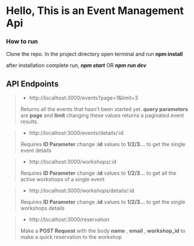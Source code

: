 # Hello, This is an Event Management Api

### How to run

Clone the repo. In the project directory open terminal and run **npm install**

after installation complete run, ***npm start***  OR  ***npm run dev***

## API Endpoints

> - http://localhost:3000/events?page=1&limit=3
>
> Returns all the events that hasn't been started yet. **query parameters** are **page** and **limit** changing these values returns a paginated event results.



> - http://localhost:3000/events/details/:id
>
> Requires **ID Parameter** change **:id** values to **1/2/3...** to get the single event details



> - http://localhost:3000/workshops/:id
>
> Requires **ID Parameter** change **:id** values to **1/2/3...** to get all the active workshops of a single event



> - http://localhost:3000/workshops/details/:id
>
> Requires **ID Parameter** change **:id** values to **1/2/3...** to get the single workshops details



> - http://localhost:3000/reservation
>
> Make a **POST Request** with the body **name** , **email** , **workshop_id** to make a quick reservation to the workshop

